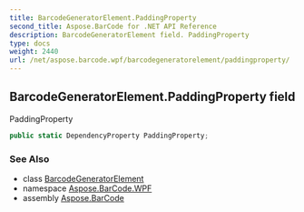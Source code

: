 ```yaml
---
title: BarcodeGeneratorElement.PaddingProperty
second_title: Aspose.BarCode for .NET API Reference
description: BarcodeGeneratorElement field. PaddingProperty
type: docs
weight: 2440
url: /net/aspose.barcode.wpf/barcodegeneratorelement/paddingproperty/
---
```

## BarcodeGeneratorElement.PaddingProperty field

PaddingProperty

```csharp
public static DependencyProperty PaddingProperty;
```

### See Also

* class [BarcodeGeneratorElement](../)
* namespace [Aspose.BarCode.WPF](../../../aspose.barcode.wpf/)
* assembly [Aspose.BarCode](../../../)


